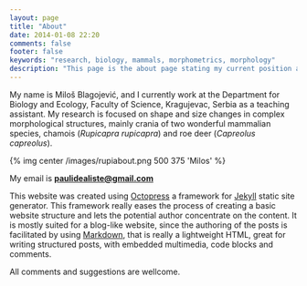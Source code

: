 ```yaml
---
layout: page
title: "About"
date: 2014-01-08 22:20
comments: false
footer: false
keywords: "research, biology, mammals, morphometrics, morphology"
description: "This page is the about page stating my current position and research interests, as well as online blogging tools"
---
```


My name is Miloš Blagojević, and I currently work at the Department for Biology and Ecology, Faculty of Science, Kragujevac, Serbia as a teaching assistant. My research is focused on shape and size changes in complex morphological structures, mainly crania of two wonderful mammalian species, chamois (*Rupicapra rupicapra*) and roe deer (*Capreolus capreolus*).

{% img center /images/rupiabout.png 500 375 'Milos' %}

My email is **paulidealiste@gmail.com**

This website was created using [Octopress](http://octopress.org/) a framework for [Jekyll](http://jekyllrb.com/) static site generator. This framework really eases the process of creating a basic website structure and lets the potential author concentrate on the content. It is mostly suited for a blog-like website, since the authoring of the posts is facilitated by using [Markdown](http://daringfireball.net/projects/markdown/), that is really a lightweight HTML, great for writing structured posts, with embedded multimedia, code blocks and comments.

All comments and suggestions are wellcome.